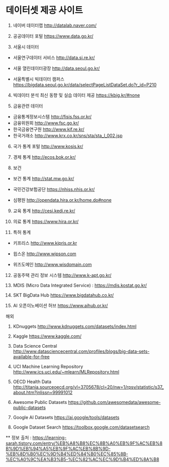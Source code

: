 # 데이터셋 제공 사이트

1. 네이버 데이터랩 http://datalab.naver.com/

2. 공공데이터 포털 https://www.data.go.kr/

3. 서울시 데이터

- 서울연구데이터 서비스 http://data.si.re.kr/

- 서울 열린데이터광장 http://data.seoul.go.kr/

- 서울특별시 빅데이터 캠퍼스 https://bigdata.seoul.go.kr/data/selectPageListDataSet.do?r_id=P210

 

4. 빅데이터 분석 최신 동향 및 실습 데이터 제공 https://kbig.kr/#none

 

5. 금융관련 데이터

- 금융통계정보시스템 http://fisis.fss.or.kr/
- 금융위원회 http://www.fsc.go.kr/
- 한국금융연구원 http://www.kif.re.kr/ 
- 한국거래소 http://www.krx.co.kr/sns/sta/sta_l_002.jsp

 

6. 국가 통계 포털 http://www.kosis.kr/

 

7. 경제 통계 http://ecos.bok.or.kr/     

 

8. 보건

- 보건 통계 http://stat.mw.go.kr/

- 국민건강보험공단 https://nhiss.nhis.or.kr/
- 심평원 http://opendata.hira.or.kr/home.do#none

 

9. 교육 통계 http://cesi.kedi.re.kr/     

 

10. 의료 통계 https://www.hira.or.kr/

 

11. 특허 통계

- 키프리스 http://www.kipris.or.kr  

- 윕스온 http://www.wipson.com 

- 위즈도메인 http://www.wisdomain.com 

 

12. 공동주택 관리 정보 시스템 http://www.k-apt.go.kr/

 

13. MDIS (Micro Data Integrated Service) : https://mdis.kostat.go.kr/ 

 

14. SKT BigData Hub https://www.bigdatahub.co.kr/ 

 

15. AI 오픈이노베이션 허브 https://www.aihub.or.kr/ 


해외


1. KDnuggets http://www.kdnuggets.com/datasets/index.html

2. Kaggle https://www.kaggle.com/

3. Data Science Central http://www.datasciencecentral.com/profiles/blogs/big-data-sets-available-for-free

 

4. UCI Machine Learning Repository http://www.ics.uci.edu/~mlearn/MLRepository.html

 

5. OECD Health Data http://titania.sourceoecd.org/vl=3705678/cl=20/nw=1/rpsv/statistic/s37_about.htm?jnlissn=99991012

 

6. Awesome Public Datasets https://github.com/awesomedata/awesome-public-datasets 

 

7. Google AI Datasets https://ai.google/tools/datasets 

 

8. Google Dataset Search https://toolbox.google.com/datasetsearch


** 정보 출처 :  https://learning-sarah.tistory.com/entry/%EB%A8%B8%EC%8B%A0%EB%9F%AC%EB%8B%9D%EB%94%A5%EB%9F%AC%EB%8B%9D-%EB%8D%B0%EC%9D%B4%ED%84%B0%EC%85%8B-%EC%A0%9C%EA%B3%B5-%EC%82%AC%EC%9D%B4%ED%8A%B8